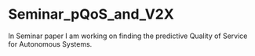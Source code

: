 # Seminar_pQoS_and_V2X
In Seminar paper I am working on finding the predictive Quality of Service for Autonomous Systems. 
